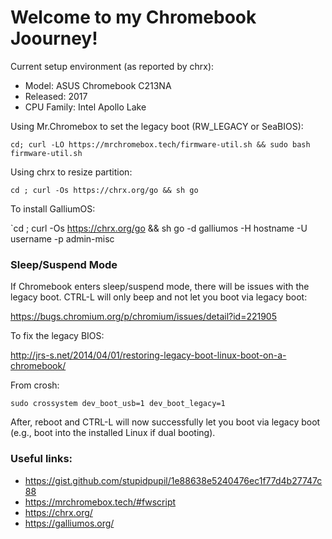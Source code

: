 # Welcome to my Chromebook Joourney!

Current setup environment (as reported by chrx):
* Model:       ASUS Chromebook C213NA
* Released:    2017
* CPU Family:  Intel Apollo Lake


Using Mr.Chromebox to set the legacy boot (RW_LEGACY or SeaBIOS):

`cd; curl -LO https://mrchromebox.tech/firmware-util.sh && sudo bash firmware-util.sh`

Using chrx to resize partition:

`cd ; curl -Os https://chrx.org/go && sh go`

To install GalliumOS:

`cd ; curl -Os https://chrx.org/go && sh go -d galliumos -H hostname -U username -p admin-misc

### Sleep/Suspend Mode
If Chromebook enters sleep/suspend mode, there will be issues with the legacy boot.  CTRL-L will only beep and not let you boot via legacy boot:

https://bugs.chromium.org/p/chromium/issues/detail?id=221905

To fix the legacy BIOS:

http://jrs-s.net/2014/04/01/restoring-legacy-boot-linux-boot-on-a-chromebook/

From crosh:

`sudo crossystem dev_boot_usb=1 dev_boot_legacy=1`

After, reboot and CTRL-L will now successfully let you boot via legacy boot (e.g., boot into the installed Linux if dual booting).

### Useful links:
* https://gist.github.com/stupidpupil/1e88638e5240476ec1f77d4b27747c88
* https://mrchromebox.tech/#fwscript
* https://chrx.org/
* https://galliumos.org/
